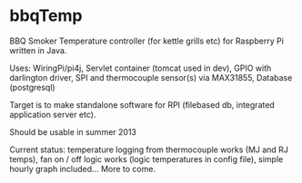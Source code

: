 bbqTemp
=======

BBQ Smoker Temperature controller (for kettle grills etc) for Raspberry Pi written in Java.

Uses:
WiringPi/pi4j,
Servlet container (tomcat used in dev),
GPIO with darlington driver,
SPI and thermocouple sensor(s) via MAX31855,
Database (postgresql)

Target is to make standalone software for RPI (filebased db, integrated application server etc).

Should be usable in summer 2013 

Current status: temperature logging from thermocouple works (MJ and RJ temps), fan on / off logic works (logic temperatures in config file), 
simple hourly graph included... More to come.
